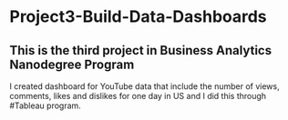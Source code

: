 # Project3-Build-Data-Dashboards

## This is the third project in Business Analytics Nanodegree Program

I created dashboard for YouTube data that include the number of views, comments, likes and dislikes for one day in US and I did this through #Tableau program.

